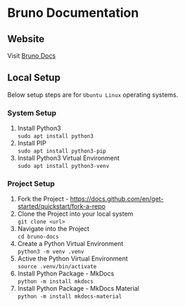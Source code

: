 # Bruno Documentation

## Website

Visit [Bruno Docs](https://docs.usebruno.com/)

## Local Setup

Below setup steps are for `Ubuntu Linux` operating systems.

### System Setup

1. Install Python3  
   `sudo apt install python3`
2. Install PIP  
   `sudo apt install python3-pip`
3. Install Python3 Virtual Environment  
   `sudo apt install python3-venv`

### Project Setup

1. Fork the Project - <https://docs.github.com/en/get-started/quickstart/fork-a-repo>
2. Clone the Project into your local system  
   `git clone <url>`
3. Navigate into the Project  
   `cd bruno-docs`
4. Create a Python Virtual Environment  
   `python3 -m venv .venv`
5. Active the Python Virtual Environment  
   `source .venv/bin/activate`
6. Install Python Package - MkDocs  
   `python -m install mkdocs`
7. Install Python Package - MkDocs Material  
   `python -m install mkdocs-material`
